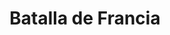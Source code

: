 ﻿---
title: "Batalla de Francia"
permalink: periodes_670.html
layout: periode
dataInici: 1940-05-10
dataFi: 1940-06-25
sidebar: periodes
pares:
  - id: 349
    title: "Frente Occidental"
    dataInici: "(1939-09-01)"
    dataFi: "(1945-05-07)"

fills:
  - id: 747
    title: "Batalla de Hannut"
    dataInici: "(1940-05-12)"
    dataFi: "(1940-05-14)"

  - id: 671
    title: "Batalla de Sedán"
    dataInici: "(1940-05-12)"
    dataFi: "(1940-05-15)"

  - id: 748
    title: "Batalla de Stonne"
    dataInici: "(1940-05-15)"
    dataFi: "(1940-05-17)"

  - id: 758
    title: "Batalla de Arrás"
    dataInici: "(1940-05-21)"

  - id: 676
    title: "Batalla de Abbeville"
    dataInici: "(1940-05-27)"
    dataFi: "(1940-06-04)"

jocsPrincipals:
  - title: "The Game of France, 1940: German Blitzkrieg in the West"
    bggId: 746
    dataInici: 
    dataFi: 

  - title: "OCS. The Blitzkrieg Legend: The Battle for France, 1940"
    bggId: 65936
    dataInici: 
    dataFi: 

  - title: "Blitzkrieg 1940"
    bggId: 10261
    dataInici: 
    dataFi: 

  - title: "No Retreat 3: The French Front, May/June 1940"
    bggId: 129013
    dataInici: 
    dataFi: 

jocsEscenaris:
  - title: "En Pointe Toujours: France 1940"
    bggId: 31662
    dataInici: 
    dataFi: 

  - title: "How to Host a Murder: The Last Train from Paris"
    bggId: 3051
    dataInici: 
    dataFi: 

  - title: "France '40"
    bggId: 125993
    dataInici: 
    dataFi: 

jocsEpoca:
  - title: "Field Commander: Rommel"
    bggId: 28829
    escenari: "France 1940"
    dataInici: 
    dataFi: 

jocsEpocaEscenaris:
---

